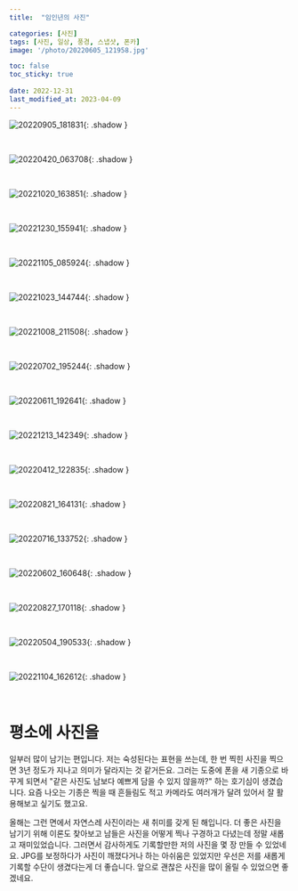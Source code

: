 ```yaml
---
title:  "임인년의 사진"

categories: [사진]
tags: [사진, 일상, 풍경, 스냅샷, 폰카]
image: '/photo/20220605_121958.jpg'

toc: false
toc_sticky: true
 
date: 2022-12-31
last_modified_at: 2023-04-09
---
```


![20220905_181831](/photo/20220905_181831.jpg){: .shadow }

<br>

![20220420_063708](/photo/20220420_063708.jpg){: .shadow }

<br>

![20221020_163851](/photo/20221020_163851.jpg){: .shadow }

<br>

![20221230_155941](/photo/20221230_155941.jpg){: .shadow }

<br>

![20221105_085924](/photo/20221105_085924.jpg){: .shadow }

<br>

![20221023_144744](/photo/20221023_144744.jpg){: .shadow }

<br>

![20221008_211508](/photo/20221008_211508.jpg){: .shadow }

<br>

![20220702_195244](/photo/20220702_195244.jpg){: .shadow }

<br>

![20220611_192641](/photo/20220611_192641.jpg){: .shadow }

<br>

![20221213_142349](/photo/20221213_142349.jpg){: .shadow }

<br>

![20220412_122835](/photo/20220412_122835.jpg){: .shadow }

<br>

![20220821_164131](/photo/20220821_164131.jpg){: .shadow }

<br>

![20220716_133752](/photo/20220716_133752.jpg){: .shadow }

<br>

![20220602_160648](/photo/20220602_160648.jpg){: .shadow }

<br>

![20220827_170118](/photo/20220827_170118.jpg){: .shadow }

<br>

![20220504_190533](/photo/20220504_190533.jpg){: .shadow }

<br>

![20221104_162612](/photo/20221104_162612.jpg){: .shadow }

<br>

# **평소에 사진을**

일부러 많이 남기는 편입니다. 저는 숙성된다는 표현을 쓰는데, 한 번 찍힌 사진을 찍으면 3년 정도가 지나고 의미가 달라지는 것 같거든요. 그러는 도중에 폰을 새 기종으로 바꾸게 되면서 "같은 사진도 남보다 예쁘게 담을 수 있지 않을까?" 하는 호기심이 생겼습니다. 요즘 나오는 기종은 찍을 때 흔들림도 적고 카메라도 여러개가 달려 있어서 잘 활용해보고 싶기도 했고요.

올해는 그런 면에서 자연스레 사진이라는 새 취미를 갖게 된 해입니다. 더 좋은 사진을 남기기 위해 이론도 찾아보고 남들은 사진을 어떻게 찍나 구경하고 다녔는데 정말 새롭고 재미있었습니다. 그러면서 감사하게도 기록할만한 저의 사진을 몇 장 만들 수 있었네요. JPG를 보정하다가 사진이 깨졌다거나 하는 아쉬움은 있었지만 우선은 저를 새롭게 기록할 수단이 생겼다는게 더 좋습니다. 앞으로 괜찮은 사진을 많이 올릴 수 있었으면 좋겠네요.